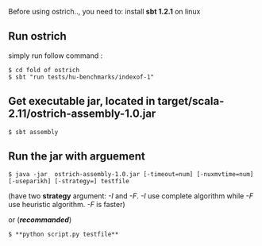 Before using ostrich.., you need to:
install **sbt 1.2.1** on linux

Run ostrich
-------------------------
simply run follow command :

```
$ cd fold of ostrich
$ sbt "run tests/hu-benchmarks/indexof-1"
```

Get executable jar, located in target/scala-2.11/ostrich-assembly-1.0.jar
-------------------------------------------------------------------------

`$ sbt assembly`

Run the jar with arguement
--------------------------

`$ java -jar  ostrich-assembly-1.0.jar [-timeout=num] [-nuxmvtime=num] [-useparikh] [-strategy=] testfile`

(have two **strategy** argument: *-I* and *-F*. *-I* use complete algorithm while *-F* use heuristic algorithm. *-F* is faster)

or (***recommanded***)

`$ **python script.py testfile**`
